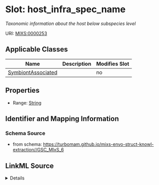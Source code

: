 # Slot: host_infra_spec_name


_Taxonomic information about the host below subspecies level_



URI: [MIXS:0000253](https://w3id.org/mixs/0000253)



<!-- no inheritance hierarchy -->




## Applicable Classes

| Name | Description | Modifies Slot |
| --- | --- | --- |
[SymbiontAssociated](SymbiontAssociated.md) |  |  no  |







## Properties

* Range: [String](String.md)





## Identifier and Mapping Information







### Schema Source


* from schema: https://turbomam.github.io/mixs-envo-struct-knowl-extraction//GSC_MIxS_6




## LinkML Source

<details>
```yaml
name: host_infra_spec_name
description: Taxonomic information about the host below subspecies level
title: host infra-specific name
notes:
- host
- host.
from_schema: https://turbomam.github.io/mixs-envo-struct-knowl-extraction//GSC_MIxS_6
rank: 1000
slot_uri: MIXS:0000253
multivalued: false
alias: host_infra_spec_name
domain_of:
- SymbiontAssociated
range: string
required: false
recommended: false

```
</details>